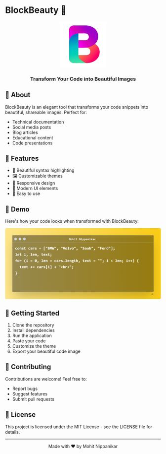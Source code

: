 # BlockBeauty 🎨

<div align="center">
  <img src="./public/images/logo.png" alt="BlockBeauty Logo" width="150" height="150"/>
  
  ### Transform Your Code into Beautiful Images
</div>

## 🌟 About

BlockBeauty is an elegant tool that transforms your code snippets into beautiful, shareable images. Perfect for:
- Technical documentation
- Social media posts
- Blog articles
- Educational content
- Code presentations

## 🎯 Features

- 🎨 Beautiful syntax highlighting
- 🖼️ Customizable themes
- 📱 Responsive design
- 💫 Modern UI elements
- 🔧 Easy to use

## 📸 Demo

Here's how your code looks when transformed with BlockBeauty:

<div align="center">
  <img src="./public/images/blockbeauty-demo.png" alt="BlockBeauty Demo" width="600"/>
</div>

## 🚀 Getting Started

1. Clone the repository
2. Install dependencies
3. Run the application
4. Paste your code
5. Customize the theme
6. Export your beautiful code image

## 🤝 Contributing

Contributions are welcome! Feel free to:
- Report bugs
- Suggest features
- Submit pull requests

## 📄 License

This project is licensed under the MIT License - see the LICENSE file for details.

---

<div align="center">
  Made with ❤️ by Mohit Nippanikar
</div> 